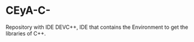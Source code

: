 # CEyA-C-
Repository with IDE DEVC++, IDE that contains the Environment to get the libraries of C++.
